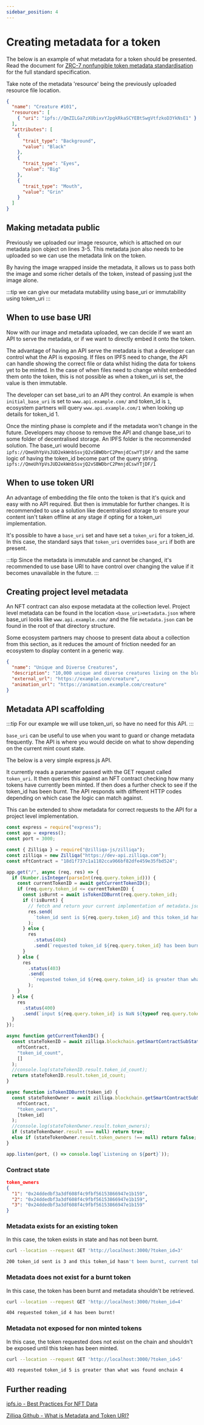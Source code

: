 ```yaml
---
sidebar_position: 4
---
```


# Creating metadata for a token

The below is an example of what metadata for a token should be presented. Read the document for [ZRC-7 nonfungible token metadata standardisation](https://github.com/Zilliqa/ZRC/blob/master/zrcs/zrc-7.md) for the full standard specification.

Take note of the metadata 'resource' being the previously uploaded resource file location.

```json {3,4,5}
{
  "name": "Creature #101",
  "resources": [
    { "uri": "ipfs://QmZILGa7zXUbixvYJpgkRkaSCYEBtSwgVtfzkoD3YkNsE1" }
  ],
  "attributes": [
    {
      "trait_type": "Background",
      "value": "Black"
    },
    {
      "trait_type": "Eyes",
      "value": "Big"
    },
    {
      "trait_type": "Mouth",
      "value": "Grin"
    }
  ]
}
```

## Making metadata public

Previously we uploaded our image resource, which is attached on our metadata json object on lines 3-5. This metadata json also needs to be uploaded so we can use the metadata link on the token.

By having the image wrapped inside the metadata, it allows us to pass both the image and some richer details of the token, instead of passing just the image alone.

:::tip
we can give our metadata mutability using base_uri or immutability using token_uri
:::

## When to use base URI

Now with our image and metadata uploaded, we can decide if we want an API to serve the metadata, or if we want to directly embed it onto the token.

The advantage of having an API serve the metadata is that a developer can control what the API is exposing. If files on IPFS need to change, the API can handle showing the correct file or data whilst hiding the data for tokens yet to be minted. In the case of when files need to change whilst embedded them onto the token, this is not possible as when a token_uri is set, the value is then immutable.

The developer can set base_uri to an API they control. An example is when `initial_base_uri` is set to `www.api.example.com/` and token_id is `1`, ecosystem partners will query `www.api.example.com/1` when looking up details for token_id 1.

Once the minting phase is complete and if the metadata won't change in the future. Developers may choose to remove the API and change base_uri to some folder of decentralised storage. An IPFS folder is the recommended solution. The base_uri would become `ipfs://QmeUhYpVsJUD2ekWnbSsvjQ2vSBWDbrC2PmnjdCswYTjDF/` and the same logic of having the token_id become part of the query string. `ipfs://QmeUhYpVsJUD2ekWnbSsvjQ2vSBWDbrC2PmnjdCswYTjDF/1`

## When to use token URI

An advantage of embedding the file onto the token is that it's quick and easy with no API required. But then is immutable for further changes. It is recommended to use a solution like decentralised storage to ensure your content isn't taken offline at any stage if opting for a token_uri implementation.

It's possible to have a `base_uri` set and have set a `token_uri` for a token_id. In this case, the standard says that `token_uri` overrides `base_uri` if both are present.

:::tip
Since the metadata is immutable and cannot be changed, it's recommended to use base URI to have control over changing the value if it becomes unavailable in the future.
:::

## Creating project level metadata

An NFT contract can also expose metadata at the collection level. Project level metadata can be found in the location `<base_uri>metadata.json` where base_uri looks like `www.api.example.com/` and the file `metadata.json` can be found in the root of that directory structure.

Some ecosystem partners may choose to present data about a collection from this section, as it reduces the amount of friction needed for an ecosystem to display content in a generic way.

```json
{
  "name": "Unique and Diverse Creatures",
  "description": "10,000 unique and diverse creatures living on the blockchain.",
  "external_url": "https://example.com/creature",
  "animation_url": "https://animation.example.com/creature"
}
```

## Metadata API scaffolding

:::tip
For our example we will use token_uri, so have no need for this API.
:::

`base_uri` can be useful to use when you want to guard or change metadata frequently. The API is where you would decide on what to show depending on the current mint count state.

The below is a very simple express.js API.

It currently reads a parameter passed with the GET request called `token_uri`. It then queries this against an NFT contract checking how many tokens have currently been minted. If then does a further check to see if the token_id has been burnt. The API responds with different HTTP codes depending on which case the logic can match against.

This can be extended to show metadata for correct requests to the API for a project level implementation.

```js
const express = require("express");
const app = express();
const port = 3000;

const { Zilliqa } = require("@zilliqa-js/zilliqa");
const zilliqa = new Zilliqa("https://dev-api.zilliqa.com");
const nftContract = "18d1f737c1a1102cca966bf82dfe459e35fbd524";

app.get("/", async (req, res) => {
  if (Number.isInteger(parseInt(req.query.token_id))) {
    const currentTokenID = await getCurrentTokenID();
    if (req.query.token_id <= currentTokenID) {
      const isBurnt = await isTokenIDBurnt(req.query.token_id);
      if (!isBurnt) {
        // fetch and return your current implementation of metadata.json
        res.send(
          `token_id sent is ${req.query.token_id} and this token_id hasn't been burnt, current token_id onchain is ${currentTokenID}`
        );
      } else {
        res
          .status(404)
          .send(`requested token_id ${req.query.token_id} has been burnt!`);
      }
    } else {
      res
        .status(403)
        .send(
          `requested token_id ${req.query.token_id} is greater than what was found onchain ${currentTokenID}`
        );
    }
  } else {
    res
      .status(400)
      .send(`input ${req.query.token_id} is NaN ${typeof req.query.token_id}`);
  }
});

async function getCurrentTokenID() {
  const stateTokenID = await zilliqa.blockchain.getSmartContractSubState(
    nftContract,
    "token_id_count",
    []
  );
  //console.log(stateTokenID.result.token_id_count);
  return stateTokenID.result.token_id_count;
}

async function isTokenIDBurnt(token_id) {
  const stateTokenOwner = await zilliqa.blockchain.getSmartContractSubState(
    nftContract,
    "token_owners",
    [token_id]
  );
  //console.log(stateTokenOwner.result.token_owners);
  if (stateTokenOwner.result === null) return true;
  else if (stateTokenOwner.result.token_owners !== null) return false;
}

app.listen(port, () => console.log(`Listening on ${port}`));
```

### Contract state

```json
token_owners
{
  "1": "0x24ddedbf3a3df608f4c9fbf56153866947e1b159",
  "2": "0x24ddedbf3a3df608f4c9fbf56153866947e1b159",
  "3": "0x24ddedbf3a3df608f4c9fbf56153866947e1b159"
}
```

### Metadata exists for an existing token

In this case, the token exists in state and has not been burnt.

```bash
curl --location --request GET 'http://localhost:3000/?token_id=3'

200 token_id sent is 3 and this token_id hasn't been burnt, current token_id onchain is 4
```

### Metadata does not exist for a burnt token

In this case, the token has been burnt and metadata shouldn't be retrieved.

```bash
curl --location --request GET 'http://localhost:3000/?token_id=4'

404 requested token_id 4 has been burnt!
```

### Metadata not exposed for non minted tokens

In this case, the token requested does not exist on the chain and shouldn't be exposed until this token has been minted.

```bash
curl --location --request GET 'http://localhost:3000/?token_id=5'

403 requested token_id 5 is greater than what was found onchain 4
```

## Further reading

[ipfs.io - Best Practices For NFT Data](https://docs.ipfs.io/how-to/best-practices-for-nft-data)

[Zilliqa Github - What is Metadata and Token URI?](https://github.com/Zilliqa/ZRC/blob/main/zrcs/zrc-7.md#i-what-is-metadata-and-token-uri)
